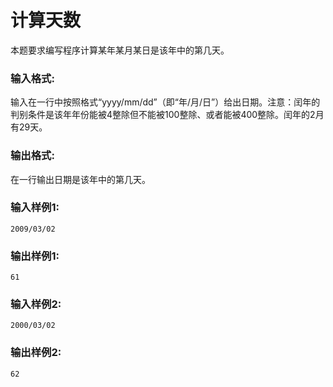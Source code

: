 # 计算天数
本题要求编写程序计算某年某月某日是该年中的第几天。

### 输入格式:
输入在一行中按照格式“yyyy/mm/dd”（即“年/月/日”）给出日期。注意：闰年的判别条件是该年年份能被4整除但不能被100整除、或者能被400整除。闰年的2月有29天。

### 输出格式:
在一行输出日期是该年中的第几天。

### 输入样例1:
```
2009/03/02
```
### 输出样例1:
```
61
```
### 输入样例2:
```
2000/03/02
```
### 输出样例2:
```
62
```